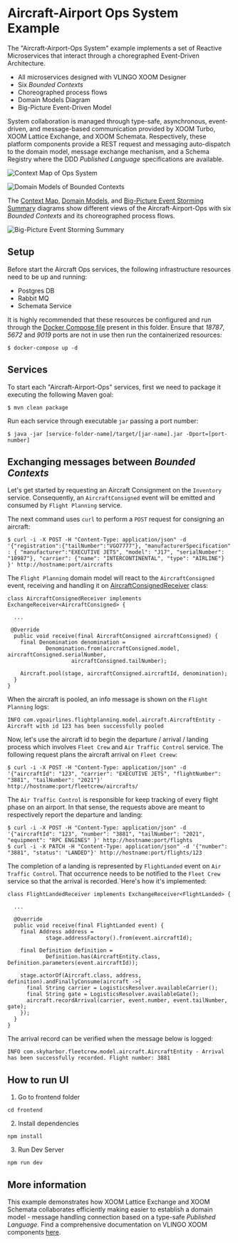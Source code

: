 # Aircraft-Airport Ops System Example

The "Aircraft-Airport-Ops System" example implements a set of Reactive Microservices that interact through a choregraphed Event-Driven Architecture.

- All microservices designed with VLINGO XOOM Designer
- Six _Bounded Contexts_
- Choreographed process flows
- Domain Models Diagram
- Big-Picture Event-Driven Model

System collaboration is managed through type-safe, asynchronous, event-driven, and message-based communication provided by XOOM Turbo, XOOM Lattice Exchange, and XOOM Schemata. Respectively, these platform components provide a REST request and messaging auto-dispatch to the domain model, message exchange mechanism, and a Schema Registry where the DDD _Published Language_ specifications are available.

![Context Map of Ops System](https://github.com/vlingo/xoom-examples/blob/master/xoom-e2e-sys-airline-ops/docs/AirlineAirportOpsContextMap.png)

![Domain Models of Bounded Contexts](https://github.com/vlingo/xoom-examples/blob/master/xoom-e2e-sys-airline-ops/docs/AirlineOpsDomainModel.png)

The [Context Map](https://github.com/vlingo/xoom-examples/blob/master/xoom-e2e-sys-airline-ops/docs/AirlineAirportOpsContextMap.png), [Domain Models](https://github.com/vlingo/xoom-examples/blob/master/xoom-e2e-sys-airline-ops/docs/AirlineOpsDomainModel.png), and [Big-Picture Event Storming Summary](https://github.com/vlingo/xoom-examples/blob/master/xoom-e2e-sys-airline-ops/docs/AirlineAirportOpsBigPicture.png) diagrams show different views of the Aircraft-Airport-Ops with six _Bounded Contexts_ and its choreographed process flows.

![Big-Picture Event Storming Summary](https://github.com/vlingo/xoom-examples/blob/master/xoom-e2e-sys-airline-ops/docs/AirlineAirportOpsBigPicture.png)

## Setup

Before start the Aircraft Ops services, the following infrastructure resources need to be up and running: 

- Postgres DB
- Rabbit MQ
- Schemata Service

It is highly recommended that these resources be configured and run through the [Docker Compose file](https://github.com/vlingo/xoom-examples/blob/dbcfd3fc395a92fc8413879defe85fd14f3e065e/xoom-e2e-sys-airline-ops/docker-compose.yml) present in this folder. Ensure that *18787*, *5672* and *9019* ports are not in use then run the containerized resources: 

```
$ docker-compose up -d
```

## Services

To start each "Aircraft-Airport-Ops" services, first we need to package it executing the following Maven goal:

```
$ mvn clean package
```

Run each service through executable `jar` passing a port number:

```
$ java -jar [service-folder-name]/target/[jar-name].jar -Dport=[port-number]
```

## Exchanging messages between _Bounded Contexts_

Let's get started by requesting an Aircraft Consignment on the `Inventory` service. Consequently, an `AircraftConsigned` event will be emitted and consumed by `Flight Planning` service.   

The next command uses `curl` to perform a `POST` request for consigning an aircraft:

```
$ curl -i -X POST -H "Content-Type: application/json" -d '{"registration":{"tailNumber":"VGO7777"}, "manufacturerSpecification" : { "manufacturer":"EXECUTIVE JETS", "model": "J17", "serialNumber": "10987"}, "carrier": {"name": "INTERCONTINENTAL", "type": "AIRLINE"} }' http://hostname:port/aircrafts
``` 

The `Flight Planning` domain model will react to the `AircraftConsigned` event, receiving and handling it on [AircraftConsignedReceiver](https://github.com/vlingo/xoom-examples/blob/0a7f9f207e67ad8a34c01bf5a78cf046360a9c1c/xoom-e2e-sys-airline-ops/flight-planning/src/main/java/com/vgoairlines/flightplanning/infrastructure/exchange/AircraftConsignedReceiver.java) class:

```
class AircraftConsignedReceiver implements ExchangeReceiver<AircraftConsigned> {

  ...
  
 @Override
  public void receive(final AircraftConsigned aircraftConsigned) {
    final Denomination denomination =
            Denomination.from(aircraftConsigned.model, aircraftConsigned.serialNumber,
                    aircraftConsigned.tailNumber);

    Aircraft.pool(stage, aircraftConsigned.aircraftId, denomination);
  }
}

```
  
When the aircraft is pooled, an info message is shown on the `Flight Planning` logs:

```
INFO com.vgoairlines.flightplanning.model.aircraft.AircraftEntity - Aircraft with id 123 has been successfully pooled
```
  
Now, let's use the aircraft id to begin the departure / arrival / landing process which involves `Fleet Crew` and `Air Traffic Control` service. The following request plans the aircraft arrival on `Fleet Creew`: 
      
```
$ curl -i -X POST -H "Content-Type: application/json" -d '{"aircraftId": "123", "carrier": "EXECUTIVE JETS", "flightNumber": "3881", "tailNumber": "2021"}' http://hostname:port/fleetcrew/aircrafts/
```

The `Air Traffic Control` is responsible for keep tracking of every flight phase on an airport. In that sense, the requests above are meant to respectively report the departure and landing: 

```
$ curl -i -X POST -H "Content-Type: application/json" -d '{"aircraftId": "123", "number": "3881", "tailNumber": "2021",  "equipment": "RPC ENGINES" }' http://hostname:port/flights
$ curl -i -X PATCH -H "Content-Type: application/json" -d '{"number": "3881", "status": "LANDED"}' http://hostname:port/flights/123
```

The completion of a landing is represented by `FlightLanded` event on `Air Traffic Control`. That occurrence needs to be notified to the `Fleet Crew` service so that the arrival is recorded.`Here's how it's implemented:

```
class FlightLandedReceiver implements ExchangeReceiver<FlightLanded> {
  
  ...

  @Override
  public void receive(final FlightLanded event) {
    final Address address =
            stage.addressFactory().from(event.aircraftId);

    final Definition definition =
            Definition.has(AircraftEntity.class, Definition.parameters(event.aircraftId));

    stage.actorOf(Aircraft.class, address, definition).andFinallyConsume(aircraft ->{
      final String carrier = LogisticsResolver.availableCarrier();
      final String gate = LogisticsResolver.availableGate();
      aircraft.recordArrival(carrier, event.number, event.tailNumber, gate);
    });
  }
}
``` 

The arrival record can be verified when the message below is logged:

 ```
 INFO com.skyharbor.fleetcrew.model.aircraft.AircraftEntity - Arrival has been successfully recorded. Flight number: 3881  
 ```

 ## How to run UI

 1. Go to frontend folder

 ```
 cd frontend
 ```

 2. Install dependencies
 ```
 npm install
 ```

3. Run Dev Server

```
npm run dev
```

## More information

This example demonstrates how XOOM Lattice Exchange and XOOM Schemata collaborates efficiently making easier to establish a domain model - message handling connection based on a type-safe _Published Language._ Find a comprehensive documentation on VLINGO XOOM components [here](http://docs.vlingo.io).
